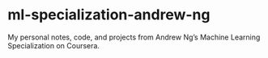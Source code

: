 # ml-specialization-andrew-ng
My personal notes, code, and projects from Andrew Ng’s Machine Learning Specialization on Coursera.
